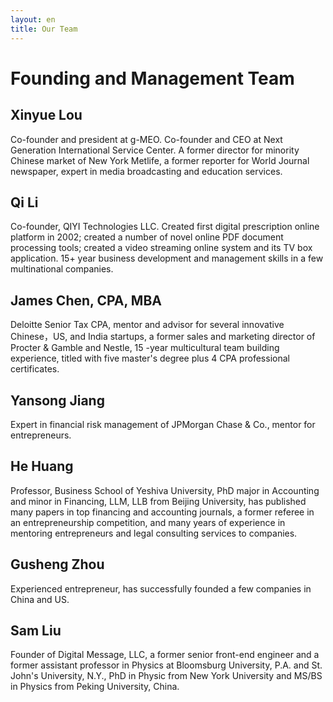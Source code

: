 ```yaml
---
layout: en
title: Our Team 
---
```

# Founding and Management Team

## Xinyue Lou
Co-founder and president at g-MEO. Co-founder and CEO at Next Generation International Service Center. A former director for minority Chinese market of New York Metlife, a former reporter for World Journal newspaper, expert in media broadcasting and education services.

## Qi Li
Co-founder, QIYI Technologies LLC. Created first digital prescription online platform in 2002; created a number of novel online PDF document processing tools; created a video streaming online system and its TV box application. 15+ year business development and management skills in a few multinational companies.

## James Chen, CPA, MBA
Deloitte Senior Tax CPA, mentor and advisor for several innovative Chinese，US, and India startups, a former sales and marketing director of Procter & Gamble and Nestle, 15 -year multicultural team building experience, titled with five master's degree plus 4 CPA professional certificates.

## Yansong Jiang
Expert in financial risk management of JPMorgan Chase & Co., mentor for entrepreneurs.

## He Huang
Professor, Business School of Yeshiva University, PhD major in Accounting and minor in Financing, LLM, LLB from Beijing University, has published many papers in top financing and accounting journals, a former referee in an entrepreneurship competition, and many years of experience in mentoring entrepreneurs and legal consulting services to companies.

## Gusheng Zhou
Experienced entrepreneur, has successfully founded a few companies in China and US.

## Sam Liu
Founder of Digital Message, LLC, a former senior front-end engineer and a former assistant professor in Physics at Bloomsburg University, P.A. and St. John's University, N.Y., PhD in Physic from New York University and MS/BS in Physics from Peking University, China.
